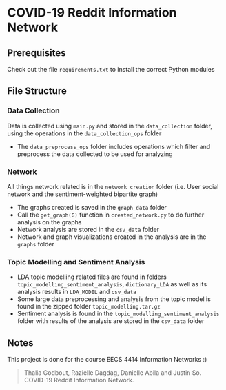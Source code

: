 # COVID-19 Reddit Information Network

## Prerequisites
Check out the file `requirements.txt` to install the correct Python modules

## File Structure
### Data Collection
Data is collected using `main.py` and stored in the `data_collection` folder, using the operations in the `data_collection_ops` folder
- The `data_preprocess_ops` folder includes operations which filter and preprocess the data collected to be used for analyzing

### Network
All things network related is in the `network creation` folder (i.e. User social network and the sentiment-weighted bipartite graph)
- The graphs created is saved in the `graph_data` folder
- Call the `get_graph(G)` function in `created_network.py` to do further analysis on the graphs
- Network analysis are stored in the `csv_data` folder
- Network and graph visualizations created in the analysis are in the `graphs` folder

### Topic Modelling and Sentiment Analysis
- LDA topic modelling related files are found in folders `topic_modelling_sentiment_analysis`, `dictionary_LDA` as well as its analysis results in `LDA_MODEL` and `csv_data`
- Some large data preprocessing and analysis from the topic model is found in the zipped folder `topic_modelling.tar.gz`
- Sentiment analysis is found in the `topic_modelling_sentiment_analysis` folder with results of the analysis are stored in the `csv_data` folder

## Notes
This project is done for the course EECS 4414 Information Networks :)

>Thalia Godbout, Razielle Dagdag, Danielle Abila and Justin So. COVID-19 Reddit Information Network.

